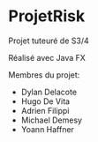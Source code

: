 # ProjetRisk

Projet tuteuré de S3/4

Réalisé avec Java FX

Membres du projet:
- Dylan Delacote
- Hugo De Vita
- Adrien Filippi
- Michael Demesy
- Yoann Haffner
